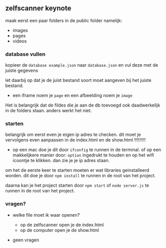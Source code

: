 ## zelfscanner keynote

maak eerst een paar folders in de public folder
namelijk:

- images
- pages
- videos

### database vullen

kopieer de `database example.json` naar `database.json` en vul deze met de juiste gegevens

let daarbij op dat je de juist bestand soort moet aangeven bij het juiste bestand.

- een iframe noem je `page` en een afbeelding noem je `image`

Het is belangrijk dat de fildes die je aan de db toevoegd ook daadwerkelijk in de folders staan. anders werkt het niet.

### starten

belangrijk om eerst even je eigen ip adres te checken. dit moet je vervolgens even aanpassen in de index.html en de show.html !!!!!!!!!

- op een mac doe je dit door `ifconfig` te runnen in de terminal. of op een makkelijkere manier door: `option` ingedrukt te houden en op het wifi icoontje te klikken. dan zie je je ip adres staan.

om het de eerste keer te starten moeten er wat libraries geinstalleerd worden. dit doe je door `npm install` te runnen in de root van het project.

daarna kan je het project starten door `npm start` of `node server.js` te runnen in de root van het project.

### vragen?

- welke file moet ik waar openen?

  - op de zelfscanner open je de index.html
  - op de computer open je de show.html

- geen vragen
